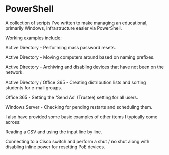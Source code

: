 # PowerShell
A collection of scripts I've written to make managing an educational, primarily Windows, infrastructure easier via PowerShell.

Working examples include:

Active Directory - Performing mass password resets.

Active Directory - Moving computers around based on naming prefixes.

Active Directory - Archiving and disabling devices that have not been on the network.

Active Directory / Office 365 - Creating distribution lists and sorting students for e-mail groups.

Office 365 - Setting the 'Send As' (Trustee) setting for all users.

Windows Server - Checking for pending restarts and scheduling them.

I also have provided some basic examples of other items I typically come across:

Reading a CSV and using the input line by line.

Connecting to a Cisco switch and perform a shut / no shut along with disabling inline power for resetting PoE devices.
